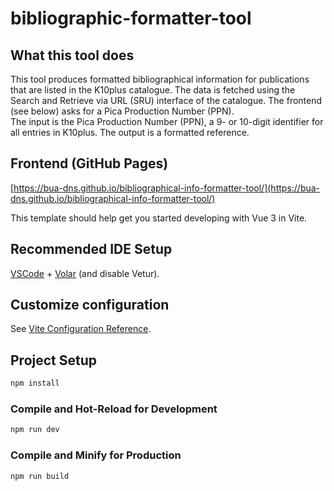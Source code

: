 # bibliographic-formatter-tool

## What this tool does
This tool produces formatted bibliographical information for publications that are listed in the K10plus catalogue.
The data is fetched using the Search and Retrieve via URL (SRU) interface of the catalogue.
The frontend (see below) asks for a Pica Production Number (PPN).  
The input is the Pica Production Number (PPN), a 9- or 10-digit identifier for all entries in K10plus.
The output is a formatted reference.

## Frontend (GitHub Pages)

[https://bua-dns.github.io/bibliographical-info-formatter-tool/](https://bua-dns.github.io/bibliographical-info-formatter-tool/)

This template should help get you started developing with Vue 3 in Vite.

## Recommended IDE Setup

[VSCode](https://code.visualstudio.com/) + [Volar](https://marketplace.visualstudio.com/items?itemName=Vue.volar) (and disable Vetur).

## Customize configuration

See [Vite Configuration Reference](https://vite.dev/config/).

## Project Setup

```sh
npm install
```

### Compile and Hot-Reload for Development

```sh
npm run dev
```

### Compile and Minify for Production

```sh
npm run build
```
